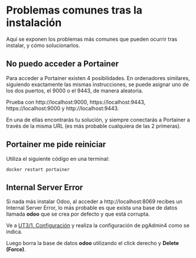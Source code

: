 # Problemas comunes tras la instalación

Aquí se exponen los problemas más comunes que pueden ocurrir tras instalar, y cómo solucionarlos.

## No puedo acceder a Portainer

Para acceder a Portainer existen 4 posibilidades. En ordenadores similares, siguiendo exactamente las mismas instrucciones, se puede asignar uno de los dos puertos, el 9000 o el 9443, de manera aleatoria.

Prueba con http://localhost:9000, https://localhost:9443, https://localhost:9000 y http://localhost:9443.

En una de ellas encontrarás tu solución, y siempre conectarás a Portainer a través de la misma URL (es más probable cualquiera de las 2 primeras).

## Portainer me pide reiniciar

Utiliza el siguiente código en una terminal:

```
docker restart portainer
```

## Internal Server Error

Si nada más instalar Odoo, al acceder a http://localhost:8069 recibes un Internal Server Error, lo más probable es que exista una base de datos llamada **odoo** que se crea por defecto y que está corrupta.

Ve a [UT3/1. Configuración](https://github.com/canarydev/SGE/blob/main/UT3/1.%20Configuraci%C3%B3n.md) y realiza la configuración de pgAdmin4 como se indica.

Luego borra la base de datos **odoo** utilizando el click derecho y **Delete (Force)**.
